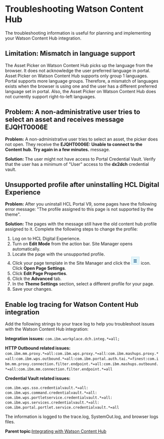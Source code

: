 # Troubleshooting Watson Content Hub 

The troubleshooting information is useful for planning and implementing your Watson Content Hub integration.

## Limitation: Mismatch in language support

The Asset Picker on Watson Content Hub picks up the language from the browser. It does not acknowledge the user preferred language in portal. Asset Picker on Watson Content Hub supports only group 1 languages. Portal supports more language groups. Therefore, a mismatch of languages exists when the browser is using one and the user has a different preferred language set in portal. Also, the Asset Picker on Watson Content Hub does not currently support right-to-left languages.

## Problem: A non-administrative user tries to select an asset and receives message EJQHT0006E

**Problem:** A non-administrative user tries to select an asset, the picker does not open. They receive the **EJQHT0006E: Unable to connect to the Content hub. Try again in a few minutes.** message.

**Solution:** The user might not have access to Portal Credential Vault. Verify that the user has a minimum of "User" access to the **dx2dch** credential vault.

## Unsupported profile after uninstalling HCL Digital Experience

**Problem:** After you uninstall HCL Portal V9, some pages have the following error message: "The profile assigned to this page is not supported by the theme".

**Solution:** The pages with the message still have the old content hub profile assigned to it. Complete the following steps to change the profile:

1.  Log on to HCL Digital Experience.
2.  Turn on **Edit Mode** from the action bar. Site Manager opens automatically.
3.  Locate the page with the unsupported profile.
4.  Click your page template in the Site Manager and click the ![Screen capture of the context menu](../images/toolbar_context_menu.jpg) icon. Click **Open Page Settings**.
5.  Click **Edit Page Properties**.
6.  Click the **Advanced** tab.
7.  In the **Theme Settings** section, select a different profile for your page.
8.  Save your changes.

## Enable log tracing for Watson Content Hub integration

Add the following strings to your trace log to help you troubleshoot issues with the Watson Content Hub integration:

**Integration issues:** `com.ibm.workplace.dch.integ.*=all;`

**HTTP Outbound related issues:** `com.ibm.mm.proxy.*=all:com.ibm.wps.proxy.*=all:com.ibm.mashups.proxy.*=all:com.ibm.wps.outbound.*=all:com.ibm.portal.auth.tai.*=finest:com.ibm.mm.proxy.connection.filter.endpoint.*=all:com.ibm.mashups.outbound.*=all:com.ibm.mm.connection.filter.endpoint.*=all`

**Credential Vault related issues:**

```
com.ibm.wps.sso.credentialvault.*=all:
com.ibm.wps.command.credentialvault.*=all:
com.ibm.wps.portletservice.credentialvault.*=all:
com.ibm.wps.services.credentialvault.*=all:
com.ibm.portal.portlet.service.credentialvault.*=all
```

The information is logged to the trace.log, SystemOut.log, and browser logs files.

**Parent topic:**[Integrating with Watson Content Hub ](../integrate/int_dch.md)

